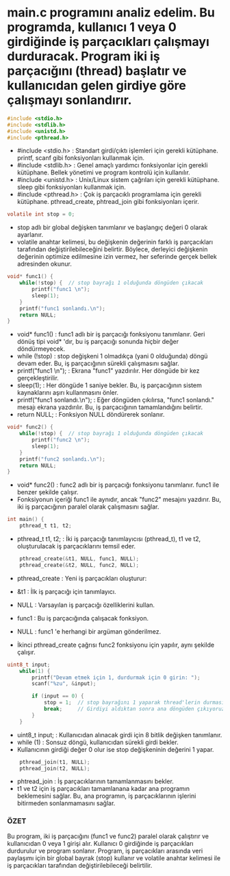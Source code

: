 # main.c programını analiz edelim. Bu programda, kullanıcı 1 veya 0 girdiğinde iş parçacıkları çalışmayı durduracak. Program iki iş parçacığını (thread) başlatır ve kullanıcıdan gelen girdiye göre çalışmayı sonlandırır.

```c
#include <stdio.h>
#include <stdlib.h>
#include <unistd.h>
#include <pthread.h>
```
* #include <stdio.h>   : Standart girdi/çıktı işlemleri için gerekli kütüphane. printf, scanf gibi fonksiyonları kullanmak için.
* #include <stdlib.h>  : Genel amaçlı yardımcı fonksiyonlar için gerekli kütüphane. Bellek yönetimi ve program kontrolü için kullanılır.
* #include <unistd.h>  : Unix/Linux sistem çağrıları için gerekli kütüphane. sleep gibi fonksiyonları kullanmak için.
* #include <pthread.h> : Çok iş parçacıklı programlama için gerekli kütüphane. pthread_create, phtread_join gibi fonksiyonları içerir.


```c
volatile int stop = 0;
```
* stop adlı bir global değişken tanımlanır ve başlangıç değeri 0 olarak ayarlanır.
* volatile anahtar kelimesi, bu değişkenin değerinin farklı iş parçacıkları tarafından değiştirilebileceğini belirtir. Böylece, derleyici değişkenin değerinin optimize edilmesine izin vermez, her seferinde gerçek bellek adresinden okunur.


```c
void* func1() {
    while(!stop) {  // stop bayrağı 1 olduğunda döngüden çıkacak
        printf("func1 \n");
        sleep(1);
    }
    printf("func1 sonlandı.\n");
    return NULL;
}
```
* void* func1()       : func1 adlı bir iş parçacığı fonksiyonu tanımlanır. Geri dönüş tipi void* 'dır, bu iş parçacığı sonunda hiçbir değer döndürmeyecek.
* while (!stop)       : stop değişkeni 1 olmadıkça (yani 0 olduğunda) döngü devam eder. Bu, iş parçacığının sürekli çalışmasını sağlar.
* printf("func1 \n"); : Ekrana "func1" yazdırılır. Her döngüde bir kez gerçekleştirilir.
* sleep(1);           : Her döngüde 1 saniye bekler. Bu, iş parçacığının sistem kaynaklarını aşırı kullanmasını önler.
* printf("func1 sonlandı.\n"); : Eğer döngüden çıkılırsa, "func1 sonlandı." mesajı ekrana yazdırılır. Bu, iş parçacığının tamamlandığını belirtir.
* return NULL;        : Fonksiyon NULL döndürerek sonlanır.

```c
void* func2() {
    while(!stop) {  // stop bayrağı 1 olduğunda döngüden çıkacak
        printf("func2 \n");
        sleep(1);
    }
    printf("func2 sonlandı.\n");
    return NULL;
}
```
* void* func2() : func2 adlı bir iş parçacığı fonksiyonu tanımlanır. func1 ile benzer şekilde çalışır.
* Fonksiyonun içeriği func1 ile aynıdır, ancak "func2" mesajını yazdırır. Bu, iki iş parçacığının paralel olarak çalışmasını sağlar.

```c
int main() {
    pthread_t t1, t2;
```
* pthread_t t1, t2; : İki iş parçacığı tanımlayıcısı (pthread_t), t1 ve t2, oluşturulacak iş parçacıklarını temsil eder.

```c
    pthread_create(&t1, NULL, func1, NULL);
    pthread_create(&t2, NULL, func2, NULL);
```
* pthread_create : Yeni iş parçacıkları oluşturur:

* &t1   : İlk iş parçacığı için tanımlayıcı.
* NULL  : Varsayılan iş parçacığı özelliklerini kullan.
* func1 : Bu iş parçacığında çalışacak fonksiyon.
* NULL  : func1 'e herhangi bir argüman gönderilmez.
  
* İkinci pthread_create çağrısı func2 fonksiyonu için yapılır, aynı şekilde çalışır.


```c
uint8_t input;
    while(1) {
        printf("Devam etmek için 1, durdurmak için 0 girin: ");
        scanf("%zu", &input);

        if (input == 0) {
            stop = 1;  // stop bayrağını 1 yaparak thread'lerin durmasını sağlıyoruz
            break;     // Girdiyi aldıktan sonra ana döngüden çıkıyoruz
        }
    }
```
* uint8_t input;    : Kullanıcıdan alınacak girdi için 8 bitlik değişken tanımlanır.
* while (1)         : Sonsuz döngü, kullanıcıdan sürekli girdi bekler.
* Kullanıcının girdiği değer 0 olur ise stop değişkeninin değerini 1 yapar.

```c
    pthread_join(t1, NULL);
    pthread_join(t2, NULL);
```
* phtread_join  : İş parçacıklarının tamamlanmasını bekler.
* t1 ve t2 için iş parçacıkları tamamlanana kadar ana programın beklemesini sağlar. Bu, ana programın, iş parçacıklarının işlerini bitirmeden sonlanmamasını sağlar.


### ÖZET
Bu program, iki iş parçacığını (func1 ve func2) paralel olarak çalıştırır ve kullanıcıdan 0 veya 1 girişi alır. Kullanıcı 0 girdiğinde iş parçacıkları durdurulur ve program sonlanır. Program, iş parçacıkları arasında veri paylaşımı için bir global bayrak (stop) kullanır ve volatile anahtar kelimesi ile iş parçacıkları tarafından değiştirilebileceği belirtilir.



























